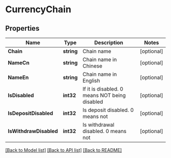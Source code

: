 # CurrencyChain

## Properties

Name | Type | Description | Notes
------------ | ------------- | ------------- | -------------
**Chain** | **string** | Chain name | [optional] 
**NameCn** | **string** | Chain name in Chinese | [optional] 
**NameEn** | **string** | Chain name in English | [optional] 
**IsDisabled** | **int32** | If it is disabled. 0 means NOT being disabled | [optional] 
**IsDepositDisabled** | **int32** | Is deposit disabled. 0 means not | [optional] 
**IsWithdrawDisabled** | **int32** | Is withdrawal disabled. 0 means not | [optional] 

[[Back to Model list]](../README.md#documentation-for-models) [[Back to API list]](../README.md#documentation-for-api-endpoints) [[Back to README]](../README.md)


